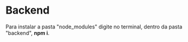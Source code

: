 <h1>Backend</h1>
<p>Para instalar a pasta "node_modules" digite no terminal, dentro da pasta "backend", <strong>npm i</strong>. </p>
